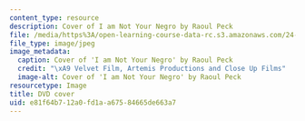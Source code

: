```yaml
---
content_type: resource
description: Cover of I am Not Your Negro by Raoul Peck
file: /media/https%3A/open-learning-course-data-rc.s3.amazonaws.com/24-912-black-matters-introduction-to-black-studies-spring-2017/e81f64b712a0fd1aa67584665de663a7_ianyn.jpg
file_type: image/jpeg
image_metadata:
  caption: Cover of 'I am Not Your Negro' by Raoul Peck
  credit: "\xA9 Velvet Film, Artemis Productions and Close Up Films"
  image-alt: Cover of 'I am Not Your Negro' by Raoul Peck
resourcetype: Image
title: DVD cover
uid: e81f64b7-12a0-fd1a-a675-84665de663a7
---
```

